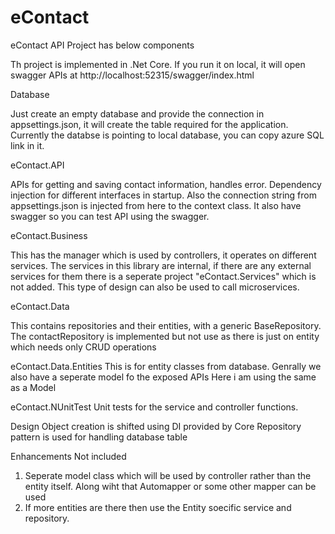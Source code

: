 # eContact
eContact API Project has below components

Th project is implemented in .Net Core. If you run it on local, it will open swagger APIs at http://localhost:52315/swagger/index.html

Database

Just create an empty database and provide the connection in appsettings.json, it will create the table required for the application. Currently the databse is pointing to local database, you can copy azure SQL link in it.

eContact.API

APIs for getting and saving contact information, handles error. Dependency injection for different interfaces in startup. Also the connection string from appsettings.json is injected from here to the context class. It also have swagger so you can test API using the swagger.

eContact.Business

This has the manager which is used by controllers, it operates on different services. The services in this library are internal, if there are any external services for them there is a seperate project "eContact.Services" which is not added. This type of design can also be used to call microservices.

eContact.Data

This contains repositories and their entities, with a generic BaseRepository. The contactRepository is implemented but not use as there is just on entity which needs only CRUD operations

eContact.Data.Entities
This is for entity classes from database. Genrally we also have a seperate model fo the exposed APIs Here i am using the same as a Model

eContact.NUnitTest
Unit tests for the service and controller functions.

Design
Object creation is shifted using DI provided by Core
Repository pattern is used for handling database table


Enhancements Not included
1. Seperate model class which will be used by controller rather than the entity itself. Along wiht that Automapper or some other mapper can be used
2. If more entities are there then use the Entity soecific service and repository. 
